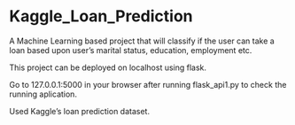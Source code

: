 # Kaggle_Loan_Prediction
A Machine Learning based project that will classify if the user can take a loan based upon user’s marital status, education, employment etc. 

This project can be deployed on localhost using flask.

Go to 127.0.0.1:5000 in your browser after running flask_api1.py to check the running aplication.

Used Kaggle’s loan prediction dataset. 
